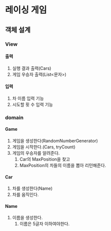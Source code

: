 
# 레이싱 게임

## 객체 설계

### View

#### 출력
1. 실행 결과 출력(Cars)
2. 게임 우승자 출력(List<문자>)

#### 입력
1. 차 이름 입력 기능
2. 시도할 횟 수 입력 기능

### domain

#### Game
1. 게임을 생성한다(RandomNumberGenerator)
2. 게임을 시작한다.(Cars, tryCount)
3. 게임의 우승자를 알려준다.
    1. Car의 MaxPosition을 찾고
    2. MaxPosition의 차들의 이름을 뽑아 리턴해준다.
#### Car
1. 차를 생성한다(Name)
2. 차를 움직인다.

#### Name

1. 이름을 생성한다.
    1. 이름은 5글자 이하여야한다.